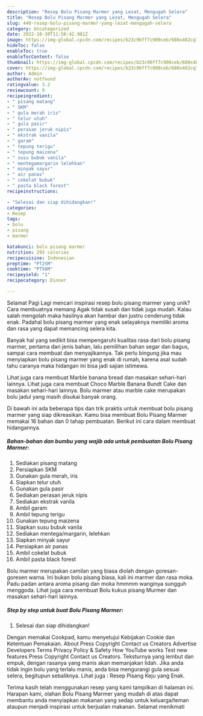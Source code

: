 ```yaml
---
description: "Resep Bolu Pisang Marmer yang Lezat, Mengugah Selera"
title: "Resep Bolu Pisang Marmer yang Lezat, Mengugah Selera"
slug: 440-resep-bolu-pisang-marmer-yang-lezat-mengugah-selera
category: Uncategorized
date: 2022-10-30T11:50:42.981Z
image: https://img-global.cpcdn.com/recipes/b23c96ff7c900ceb/680x482cq70/bolu-pisang-marmer-foto-resep-utama.jpg
hideToc: false
enableToc: true
enableTocContent: false
thumbnail: https://img-global.cpcdn.com/recipes/b23c96ff7c900ceb/680x482cq70/bolu-pisang-marmer-foto-resep-utama.jpg
cover: https://img-global.cpcdn.com/recipes/b23c96ff7c900ceb/680x482cq70/bolu-pisang-marmer-foto-resep-utama.jpg
author: Admin
authorAv: notfound
ratingvalue: 3.2
reviewcount: 9
recipeingredient:
- " pisang matang"
- " SKM"
- " gula merah iris"
- " telur utuh"
- " gula pasir"
- " perasan jeruk nipis"
- " ekstrak vanila"
- " garam"
- " tepung terigu"
- " tepung maizena"
- " susu bubuk vanila"
- " mentegamargarin lelehkan"
- " minyak sayur"
- " air panas"
- " cokelat bubuk"
- " pasta black forest"
recipeinstructions:

- "Selesai dan siap dihidangkan!"
categories:
- Resep
tags:
- bolu
- pisang
- marmer

katakunci: bolu pisang marmer 
nutrition: 293 calories
recipecuisine: Indonesian
preptime: "PT25M"
cooktime: "PT56M"
recipeyield: "1"
recipecategory: Dinner

---
```



Selamat Pagi Lagi mencari inspirasi resep bolu pisang marmer yang unik? Cara membuatnya memang Agak tidak susah dan tidak juga mudah. Kalau salah mengolah maka hasilnya akan hambar dan justru cenderung tidak enak. Padahal bolu pisang marmer yang enak selayaknya memiliki aroma dan rasa yang dapat memancing selera kita.


Banyak hal yang sedikit bisa mempengaruhi kualitas rasa dari bolu pisang marmer, pertama dari jenis bahan, lalu pemilihan bahan segar dan bagus, sampai cara membuat dan menyajikannya. Tak perlu bingung jika mau menyiapkan bolu pisang marmer yang enak di rumah, karena asal sudah tahu caranya maka hidangan ini bisa jadi sajian istimewa.

Lihat juga cara membuat Marble banana bread dan masakan sehari-hari lainnya. Lihat juga cara membuat Choco Marble Banana Bundt Cake dan masakan sehari-hari lainnya. Bolu marmer atau marble cake merupakan bolu jadul yang masih disukai banyak orang.


Di bawah ini ada beberapa tips dan trik praktis untuk membuat bolu pisang marmer yang siap dikreasikan. Kamu bisa membuat Bolu Pisang Marmer memakai 16 bahan dan 0 tahap pembuatan. Berikut ini cara dalam membuat hidangannya.

<!--inarticleads1-->

##### Bahan-bahan dan bumbu yang wajib ada untuk pembuatan Bolu Pisang Marmer:

1. Sediakan  pisang matang
1. Persiapkan  SKM
1. Gunakan  gula merah, iris
1. Siapkan  telur utuh
1. Gunakan  gula pasir
1. Sediakan  perasan jeruk nipis
1. Sediakan  ekstrak vanila
1. Ambil  garam
1. Ambil  tepung terigu
1. Gunakan  tepung maizena
1. Siapkan  susu bubuk vanila
1. Sediakan  mentega/margarin, lelehkan
1. Siapkan  minyak sayur
1. Persiapkan  air panas
1. Ambil  cokelat bubuk
1. Ambil  pasta black forest


Bolu marmer merupakan camilan yang biasa diolah dengan goresan-goresen warna. Ini bukan bolu pisang biasa, kali ini marmer dan rasa moka. Padu padan antara aroma pisang dan moka hmmmm wanginya sungguh menggoda. Lihat juga cara membuat Bolu kukus pisang Murmer dan masakan sehari-hari lainnya. 

<!--inarticleads2-->

##### Step by step untuk buat Bolu Pisang Marmer:


1. Selesai dan siap dihidangkan!

Dengan memakai Cookpad, kamu menyetujui Kebijakan Cookie dan Ketentuan Pemakaian. About Press Copyright Contact us Creators Advertise Developers Terms Privacy Policy &amp; Safety How YouTube works Test new features Press Copyright Contact us Creators. Teksturnya yang lembut dan empuk, dengan rasanya yang manis akan memanjakan lidah. Jika anda tidak ingin bolu yang terlalu manis, anda bisa mengurangi gula sesuai selera, begitupun sebaliknya. Lihat juga : Resep Pisang Keju yang Enak. 

Terima kasih telah menggunakan resep yang kami tampilkan di halaman ini. Harapan kami, olahan Bolu Pisang Marmer yang mudah di atas dapat membantu anda menyiapkan makanan yang sedap untuk keluarga/teman ataupun menjadi inspirasi untuk berjualan makanan. Selamat menikmati

